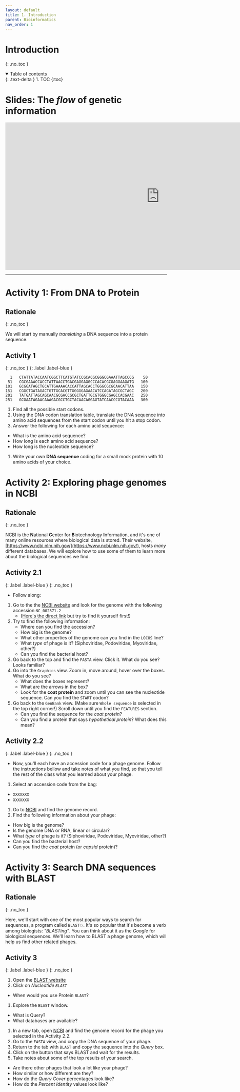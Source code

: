 ```yaml
---
layout: default
title: 1. Introduction
parent: Bioinformatics
nav_order: 1
---
```


# Introduction
{: .no_toc }

<details open markdown="block">
  <summary>
    Table of contents
  </summary>
  {: .text-delta }
1. TOC
{:toc}
</details>


# Slides: The _flow_ of genetic information

<div class="responsive-wrap">

  <iframe src="https://docs.google.com/presentation/d/e/2PACX-1vQYykxSNiOHr3qVvu8i5ssmOA21GLh3_iHjpY29N6FCkSCaPt26NiC2vekknlwDoV9aIkwK15-lL8Jc/embed?start=false&loop=false&delayms=30000" frameborder="0" width="960" height="460" allowfullscreen="true" mozallowfullscreen="true" webkitallowfullscreen="true"></iframe>

</div>

---

# Activity 1: From DNA to Protein

## Rationale
{: .no_toc }

We will start by manually _translating_ a DNA sequence into a protein sequence. 

## Activity 1
{: .no_toc }
{: .label .label-blue }

```
  1   CTATTATACCAATCGGCTTCATGTATCCGCACGCGGGCGAAATTAGCCCG    50
 51   CGCGAAACCACCTATTAACCTGACGAGGAGGCCCACACGCGAGGAAGATG   100
101   GCGGATAGCTGCATTGAAAACACCATTAGCACCTGGGCGCGCAACATTAA   150
151   CGGCTGATAGACTGTTGCACGTTGGGGGAGAACATCCAGATAGCGCTAGC   200
201   TATGATTAGCAGCAACGCGACCGCGCTGATTGCGTGGGCGAGCCACGAAC   250
251   GCGAATAGAACAAAGACGCCTGCTACAACAGGAGTATCAACCCGTACAAA   300
```

1. Find all the possible start codons.
1. Using the DNA codon translation table, translate the DNA sequence into amino acid sequences from the start codon until you hit a stop codon.
1. Answer the following for each amino acid sequence:
  - What is the amino acid sequence?
  - How long is each amino acid sequence?
  - How long is the nucleotide sequence?
1. Write your own **DNA sequence** coding for a small mock protein with 10 amino acids of your choice. 


# Activity 2: Exploring phage genomes in NCBI

## Rationale
{: .no_toc }

NCBI is the **N**ational **C**enter for **B**iotechnology **I**nformation, and it's one of many online resources where biological data is stored. Their website, [https://www.ncbi.nlm.nih.gov/](https://www.ncbi.nlm.nih.gov/), hosts *many* different databases. We will explore how to use some of them to learn more about the biological sequences we find.


## Activity 2.1
{: .label .label-blue }
{: .no_toc }

- Follow along:

1. Go to the the [NCBI website](https://www.ncbi.nlm.nih.gov/) and look for the genome with the following accession `NC_002371.2`
    + ([Here's the direct link](https://www.ncbi.nlm.nih.gov/nuccore/NC_002371) but try to find it yourself first!)
1. Try to find the following information:
    + Where can you find the accession?
    + How big is the genome?
    + What other properties of the genome can you find in the `LOCUS` line?
    + What _type_ of phage is it? (Siphoviridae, Podoviridae, Myoviridae, other?) 
    + Can you find the bacterial host? 
1. Go back to the top and find the `FASTA` view. Click it. What do you see? Looks familiar?
1. Go into the `Graphics` view. Zoom in, move around, hover over the boxes. What do you see?
    + What does the boxes represent?
    + What are the arrows in the box?
    + Look for the **coat protein** and zoom until you can see the nucleotide sequence. Can you find the `START` codon?
1. Go back to the `GenBank` view. (Make sure `Whole sequence` is selected in the top right corner!) Scroll down until you find the `FEATURES` section.
    + Can you find the sequence for the _coat protein_?
    + Can you find a protein that says _hypothetical protein_? What does this mean?


## Activity 2.2
{: .label .label-blue }
{: .no_toc }

- Now, you'll each have an accession code for a phage genome. Follow the instructions bellow and take notes of what you find, so that you tell the rest of the class what you learned about your phage.

1. Select an accession code from the bag:
  - `XXXXXXX`
  - `XXXXXXX`
1. Go to [NCBI](https://www.ncbi.nlm.nih.gov/) and find the genome record.
1. Find the following information about your phage:
  - How big is the genome?
  - Is the genome DNA or RNA, linear or circular?
  - What _type_ of phage is it? (Siphoviridae, Podoviridae, Myoviridae, other?)
  - Can you find the bacterial host?
  - Can you find the _coat_ protein (or _capsid_ protein)? 

# Activity 3: Search DNA sequences with BLAST

## Rationale
{: .no_toc }

Here, we'll start with one of the most popular ways to search for sequences, a program called `BLAST`💥. It's so popular that it's become a verb among biologists: _"BLASTing"_. You can think about it as the _Google_ for biological sequences. We'll learn how to BLAST a phage genome, which will help us find other related phages.


## Activity 3
{: .label .label-blue }
{: .no_toc }

1. Open the [BLAST website](https://blast.ncbi.nlm.nih.gov/Blast.cgi)
1. Click on *Nucleotide `BLAST`*
  - When would you use Protein `BLAST`?
1. Explore the `BLAST` window.
  - What is Query?
  - What databases are available?
1. In a new tab, open [NCBI](https://www.ncbi.nlm.nih.gov/) and find the genome record for the phage you selected in the Activity 2.2.
1. Go to the `FASTA` view, and copy the DNA sequence of your phage.
1. Return to the tab with `BLAST` and copy the sequence into the *Query* box.
1. Click on the button that says BLAST and wait for the results.
1. Take notes about some of the top results of your search.
  - Are there other phages that look a lot like your phage?
  - How similar or how different are they?
  - How do the *Query Cover* percentages look like?
  - How do the *Percent Identity* values look like?
  



